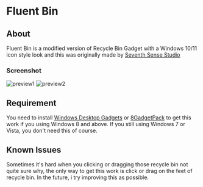# Fluent Bin

## About
Fluent Bin is a modified version of Recycle Bin Gadget with a Windows 10/11 icon style look and this was originally made by [Seventh Sense Studio](http://win7gadgets.com/pc-system/recycle_bin.html)

### Screenshot
![preview1](https://github.com/Alephzero17/Recycle-Bin-Fluent/blob/main/preview/preview1.png)
![preview2](https://github.com/Alephzero17/Recycle-Bin-Fluent/blob/main/preview/preview2.gif)

## Requirement
You need to install [Windows Desktop Gadgets](https://winaero.com/desktop-gadgets-and-sidebar-for-windows-10/?utm_source=software&utm_medium=in-app&utm_campaign=winaerotweaker&utm_content=getgadgets) or [8GadgetPack](https://8gadgetpack.net/) to get this work if you using Windows 8 and above. If you still using Windows 7 or Vista, you don't need this of course.

## Known Issues
Sometimes it's hard when you clicking or dragging those recycle bin not quite sure why, the only way to get this work is click or drag on the feet of recycle bin. In the future, i try improving this as possible.
